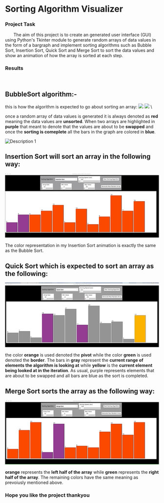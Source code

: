 # Sorting Algorithm Visualizer

### Project Task
&nbsp;&nbsp;&nbsp;&nbsp;&nbsp;&nbsp; The aim of this project is to create an generated user interface (GUI) using Python's Tkinter module to generate random arrays of data values in the form of a bargraph and implement sorting algorithms such as Bubble Sort, Insertion Sort, Quick Sort and Merge Sort to sort the data values and show an animation of how the array is sorted at each step.  
### Results
<br>

## BubbleSort algorithm:-
this is how the algorithm is expected to go about sorting an array: 
 <img src="https://upload.wikimedia.org/wikipedia/commons/5/54/Sorting_bubblesort_anim.gif"  />  <img src="https://upload.wikimedia.org/wikipedia/commons/0/06/Bubble-sort.gif" />  \

once a random array of data values is generated it is always denoted as **red** meaning the data values are **unsorted**. When two arrays are highlighted in **purple** that meant to denote that the values are about to be **swapped** and once the **sorting is comeplete** all the bars in the graph are colored in **blue**.

![Description 1](https://github.com/yeswanth-63/Sorting_algorithm_visualizer/blob/main/gifs/Bubble%20Sort%20.gif )

## Insertion Sort will sort an array in the following way:

![Description 2](https://github.com/yeswanth-63/Sorting_algorithm_visualizer/blob/main/gifs/Insertion%20Sort.gif )

The color representation in my Insertion Sort animation is exactly the same as the Bubble Sort.

##  Quick Sort which is expected to sort an array as the following:

![Description 2](https://github.com/yeswanth-63/Sorting_algorithm_visualizer/blob/main/gifs/Quick%20Sort.gif )

the color **orange** is used denoted the **pivot** while the color **green** is used denoted the **border**. The bars in **gray** represent the **current range of elements the algorithm is looking at** while **yellow** is the **current element being looked at in the iteration**. As usual, purple represents elements that are about to be swapped and all bars are blue as the sort is completed. 

##  Merge Sort sorts the array as the following way:

![Description 2](https://github.com/yeswanth-63/Sorting_algorithm_visualizer/blob/main/gifs/Merge%20Sort.gif )

**orange** represents the **left half of the array** while **green** represents the **right half of the array**. The remaining colors have the same meaning as prevoiusly mentioned above.

### Hope you like the project thankyou
<br>
